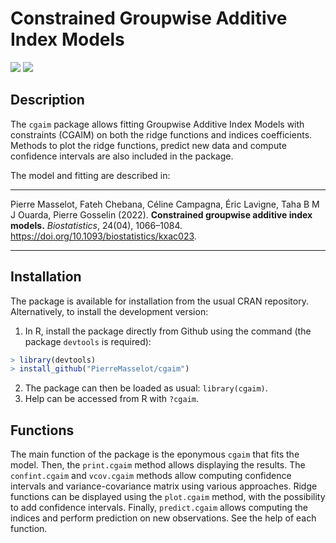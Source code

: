 # Constrained Groupwise Additive Index Models

[![](https://www.r-pkg.org/badges/version/cgaim?color=green)](https://cran.r-project.org/package=cgaim)
[![](http://cranlogs.r-pkg.org/badges/grand-total/cgaim?color=green)](https://cran.r-project.org/package=cgaim)

## Description

The `cgaim` package allows fitting Groupwise Additive Index Models with constraints (CGAIM) on both the ridge functions and indices coefficients. Methods to plot the ridge functions, predict new data and compute confidence intervals are also included in the package.

The model and fitting are described in:

-----

Pierre Masselot, Fateh Chebana, Céline Campagna, Éric Lavigne, Taha B M J Ouarda, Pierre Gosselin (2022). **Constrained groupwise additive index models.** *Biostatistics*, 24(04), 1066–1084. https://doi.org/10.1093/biostatistics/kxac023.

-----

## Installation

The package is available for installation from the usual CRAN repository. Alternatively, to install the development version:

1. In R, install the package directly from Github using the command (the package `devtools` is required):
```r
> library(devtools)
> install_github("PierreMasselot/cgaim")
```
2. The package can then be loaded as usual: `library(cgaim)`.
3. Help can be accessed from R with `?cgaim`.

## Functions

The main function of the package is the eponymous `cgaim` that fits the model. Then, the `print.cgaim` method allows displaying the results. The `confint.cgaim` and `vcov.cgaim` methods allow computing confidence intervals and variance-covariance matrix using various approaches. Ridge functions can be displayed using the `plot.cgaim` method, with the possibility to add confidence intervals. Finally, `predict.cgaim` allows computing the indices and perform prediction on new observations.
See the help of each function.
